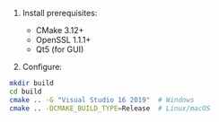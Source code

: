 1. Install prerequisites:
   - CMake 3.12+
   - OpenSSL 1.1.1+
   - Qt5 (for GUI)

2. Configure:
```bash
mkdir build
cd build
cmake .. -G "Visual Studio 16 2019"  # Windows
cmake .. -DCMAKE_BUILD_TYPE=Release  # Linux/macOS